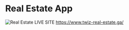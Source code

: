 # Real Estate App
![Real Estate](blob:https://vercel.com/8a487fdb-f9c5-41e1-9181-753dc603ba1e)
LIVE SITE
https://www.twiz-real-estate.ga/



